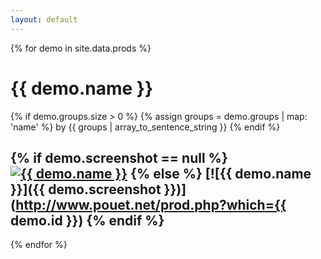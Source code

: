 ```yaml
---
layout: default
---
```

{% for demo in site.data.prods %}

# {{ demo.name }}

{% if demo.groups.size > 0 %}
{% assign groups = demo.groups | map: 'name' %}
by {{ groups | array_to_sentence_string }}
{% endif %}

{% if demo.screenshot == null %}
[![{{ demo.name }}](http://via.placeholder.com/400x300?text=No+Screenshot)](http://www.pouet.net/prod.php?which={{demo.id}})
{% else %}
[![{{ demo.name }}]({{ demo.screenshot }})](http://www.pouet.net/prod.php?which={{ demo.id }})
{% endif %}
---
{% endfor %}
